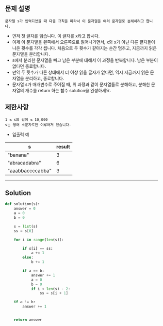 ## 문제 설명
```
문자열 s가 입력되었을 때 다음 규칙을 따라서 이 문자열을 여러 문자열로 분해하려고 합니다.
```

- 먼저 첫 글자를 읽습니다. 이 글자를 x라고 합시다.
- 이제 이 문자열을 왼쪽에서 오른쪽으로 읽어나가면서, x와 x가 아닌 다른 글자들이 나온 횟수를 각각 셉니다. 처음으로 두 횟수가 같아지는 순간 멈추고, 지금까지 읽은 문자열을 분리합니다.
- s에서 분리한 문자열을 빼고 남은 부분에 대해서 이 과정을 반복합니다. 남은 부분이 없다면 종료합니다.
- 만약 두 횟수가 다른 상태에서 더 이상 읽을 글자가 없다면, 역시 지금까지 읽은 문자열을 분리하고, 종료합니다.
- 문자열 s가 매개변수로 주어질 때, 위 과정과 같이 문자열들로 분해하고, 분해한 문자열의 개수를 return 하는 함수 solution을 완성하세요.

## 제한사항
```
1 ≤ s의 길이 ≤ 10,000
s는 영어 소문자로만 이루어져 있습니다.
```

- 입출력 예

| s |	result |
| --- | --- |
| "banana" |	3 |
| "abracadabra" |	6 |
| "aaabbaccccabba" |	3 |

---

## Solution

```py
def solution(s):
    answer = 0
    a = 0
    b = 0

    s = list(s)
    ss = s[0]   

    for i in range(len(s)):

        if s[i] == ss:
            a += 1
        else:
            b += 1

        if a == b:
            answer += 1
            a = 0
            b = 0
            if i < len(s) - 2:
                ss = s[i + 1]

    if a != b:
        answer += 1

                
    return answer
```
